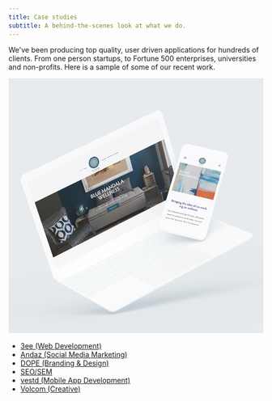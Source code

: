 ```yaml
---
title: Case studies
subtitle: A behind-the-scenes look at what we do.
---
```

<p>We've been producing top quality, user driven applications for hundreds of clients. From one person startups, to Fortune 500 enterprises, universities and non-profits. Here is a sample of some of our recent work.
</p>

![](/images/02-BLUEMANDALA.png)

<ul class="case-studies-list">
	<li><a href="/3ee">3ee (Web Development)</a></li>
	<li><a href="/andaz">Andaz (Social Media Marketing)</a></li>
	<li><a href="/dope">DOPE (Branding & Design)</a></li>
	<li><a href="/seo">SEO/SEM</a></li>
	<li><a href="/vestd">vestd (Mobile App Development)</a></li>
	<li><a href="/volcom">Volcom (Creative)</a></li>
</ul>
